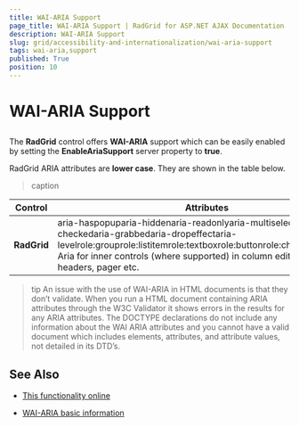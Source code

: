 ```yaml
---
title: WAI-ARIA Support
page_title: WAI-ARIA Support | RadGrid for ASP.NET AJAX Documentation
description: WAI-ARIA Support
slug: grid/accessibility-and-internationalization/wai-aria-support
tags: wai-aria,support
published: True
position: 10
---
```


# WAI-ARIA Support





## 

The **RadGrid** control offers **WAI-ARIA** support which can be easily enabled by setting the **EnableAriaSupport** server property to **true**.

RadGrid ARIA attributes are **lower case**. They are shown in the table below.


>caption  

|  **Control**  |  **Attributes**  |
| ------ | ------ |
| **RadGrid** |aria-haspopuparia-hiddenaria-readonlyaria-multiselectablearia-checkedaria-grabbedaria-dropeffectaria-levelrole:grouprole:listitemrole:textboxrole:buttonrole:checkboxEnabled Aria for inner controls (where supported) in column editors, filter headers, pager etc.|

>tip An issue with the use of WAI-ARIA in HTML documents is that they don’t validate. When you run a HTML document containing ARIA attributes through the W3C Validator it shows errors in the results for any ARIA attributes. The DOCTYPE declarations do not include any information about the WAI ARIA attributes and you cannot have a valid document which includes elements, attributes, and attribute values, not detailed in its DTD’s.
>


## See Also

 * [This functionality online](http://demos.telerik.com/aspnet-ajax/grid/examples/generalfeatures/waiariasupport/defaultcs.aspx)

 * [WAI-ARIA basic information](http://www.w3.org/WAI/intro/aria)
